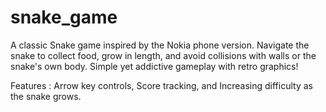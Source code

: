# snake_game
A classic Snake game inspired by the Nokia phone version. Navigate the snake to collect food, grow in length, and avoid collisions with walls or the snake's own body. Simple yet addictive gameplay with retro graphics!

Features : 
Arrow key controls,
Score tracking, and
Increasing difficulty as the snake grows.

